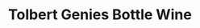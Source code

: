 ---
title: "Tolbert Genies Bottle Wine"
url: /ocean-springs/tolbert-genies-bottle-wine/
shop: Spirituosen
---